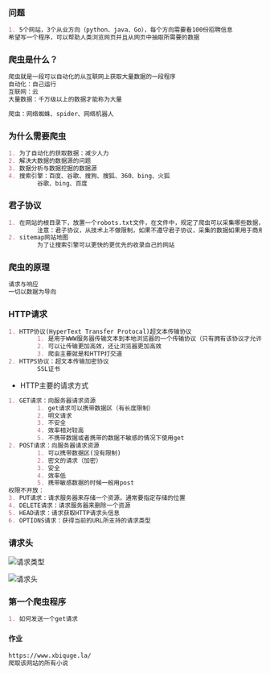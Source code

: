 ### 问题

~~~markdown
1. 5个网站，3个从业方向（python、java、Go），每个方向需要看100份招聘信息
希望写一个程序，可以帮助人类浏览网页并且从网页中抽取所需要的数据
~~~

### 爬虫是什么？

~~~markdown
爬虫就是一段可以自动化的从互联网上获取大量数据的一段程序
自动化：自己运行
互联网：云
大量数据：千万级以上的数据才能称为大量

爬虫：网络蜘蛛、spider、网络机器人
~~~

### 为什么需要爬虫

~~~markdown
1. 为了自动化的获取数据：减少人力
2. 解决大数据的数据源的问题
3. 数据分析与数据挖掘的数据源
4. 搜索引擎：百度、谷歌、搜狗、搜狐、360、bing、火狐
		谷歌、bing、百度
~~~

### 君子协议

~~~markdown
1. 在网站的根目录下，放置一个robots.txt文件，在文件中，规定了爬虫可以采集哪些数据，不能采集那些数据
		注意：君子协议，从技术上不做限制，如果不遵守君子协议，采集的数据如果用于商用，并且是竞品，做好被告的准备。如果没有君子协议，默认可以全部采集，尽量不要用于商用。
2. sitemap网站地图
		为了让搜索引擎可以更快的更优先的收录自己的网站
~~~

### 爬虫的原理

~~~markdown
请求与响应
一切以数据为导向
~~~

### HTTP请求

~~~markdown
1. HTTP协议(HyperText Transfer Protocal)超文本传输协议
		1. 是用于WWW服务器传输文本到本地浏览器的一个传输协议（只有拥有该协议才允许网络传输）
		2. 可以让传输更加高效，还让浏览器更加高效
		3. 爬虫主要就是和HTTP打交道
2. HTTPS协议：超文本传输加密协议
		SSL证书
~~~

- HTTP主要的请求方式

~~~markdown
1. GET请求：向服务器请求资源
		1. get请求可以携带数据区（有长度限制）
		2. 明文请求
		3. 不安全
		4. 效率相对较高
		5. 不携带数据或者携带的数据不敏感的情况下使用get
2. POST请求：向服务器请求资源
		1. 可以携带数据区(没有限制)
		2. 密文的请求（加密）
		3. 安全
		4. 效率低
		5. 携带敏感数据的时候一般用post
权限不开放：
3. PUT请求：请求服务器来存储一个资源，通常要指定存储的位置
4. DELETE请求：请求服务器来删除一个资源
5. HEAD请求：请求获取HTTP请求头信息
6. OPTIONS请求：获得当前的URL所支持的请求类型
~~~

### 请求头



![请求类型](G:\太原理工2019爬虫\笔记\.assets\请求类型.png)

![请求头](G:\太原理工2019爬虫\笔记\.assets\请求头.png)

### 第一个爬虫程序

~~~markdown
1. 如何发送一个get请求
~~~

#### 作业

~~~markdown
https://www.xbiquge.la/
爬取该网站的所有小说
~~~





































